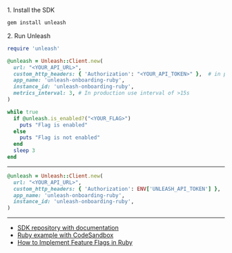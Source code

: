 1\. Install the SDK
```sh
gem install unleash
```

2\. Run Unleash
```rb
require 'unleash'

@unleash = Unleash::Client.new(
  url: "<YOUR_API_URL>",
  custom_http_headers: { 'Authorization': "<YOUR_API_TOKEN>" },  # in production use environment variable
  app_name: 'unleash-onboarding-ruby',
  instance_id: 'unleash-onboarding-ruby',
  metrics_interval: 3, # In production use interval of >15s
)

while true
  if @unleash.is_enabled?("<YOUR_FLAG>")
    puts "Flag is enabled"
  else
    puts "Flag is not enabled"
  end
  sleep 3
end

```
---
```rb
@unleash = Unleash::Client.new(
  url: "<YOUR_API_URL>",
  custom_http_headers: { 'Authorization': ENV['UNLEASH_API_TOKEN'] },
  app_name: 'unleash-onboarding-ruby',
  instance_id: 'unleash-onboarding-ruby',
)
```

---
- [SDK repository with documentation](https://github.com/Unleash/unleash-client-ruby)
- [Ruby example with CodeSandbox](https://github.com/Unleash/unleash-sdk-examples/tree/main/Ruby)
- [How to Implement Feature Flags in Ruby](https://docs.getunleash.io/feature-flag-tutorials/ruby)

